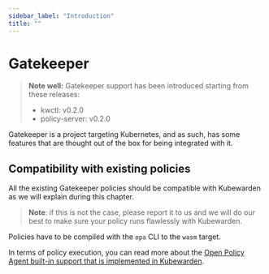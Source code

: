 ```yaml
---
sidebar_label: "Introduction"
title: ""
---
```


# Gatekeeper

> **Note well:** Gatekeeper support has been introduced starting from these releases:
> * kwctl: v0.2.0
> * policy-server: v0.2.0

Gatekeeper is a project targeting Kubernetes, and as such, has some
features that are thought out of the box for being integrated with it.

## Compatibility with existing policies

All the existing Gatekeeper policies should be compatible with
Kubewarden as we will explain during this chapter.

> **Note**: if this is not the case, please report it to us and we
> will do our best to make sure your policy runs flawlessly with
> Kubewarden.

Policies have to be compiled with the `opa` CLI to the `wasm` target.

In terms of policy execution, you can read more about the [Open Policy
Agent built-in support that is implemented in
Kubewarden](../02-builtin-support.md).
